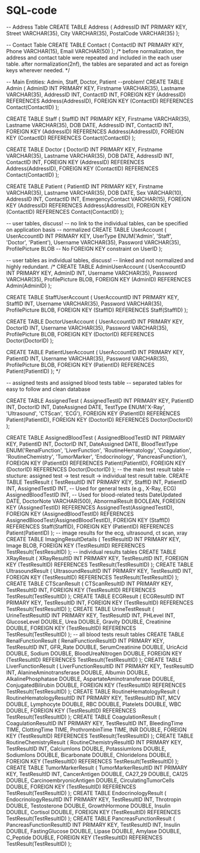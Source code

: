 # SQL-code
-- Address Table
CREATE TABLE Address (
    AddressID INT PRIMARY KEY,
    Street VARCHAR(35),
    City VARCHAR(35),
    PostalCode VARCHAR(35)
);

-- Contact Table
CREATE TABLE Contact (
    ContactID INT PRIMARY KEY,
    Phone VARCHAR(15),
    Email VARCHAR(50)
);
/*
before normalization, the address and contact table were repeated and included in the each user table.
after normalization(2nf), the tables are separated and act as foreign keys wherever needed.
*/

-- Main Entities: Admin, Staff, Doctor, Patient
--problem!
CREATE TABLE Admin (
    AdminID INT PRIMARY KEY,
    Firstname VARCHAR(35),
    Lastname VARCHAR(35),
    AddressID INT,
    ContactID INT,
    FOREIGN KEY (AddressID) REFERENCES Address(AddressID),
    FOREIGN KEY (ContactID) REFERENCES Contact(ContactID)
);

CREATE TABLE Staff (
    StaffID INT PRIMARY KEY,
    Firstname VARCHAR(35),
    Lastname VARCHAR(35),
    DOB DATE,
    AddressID INT,
    ContactID INT,
    FOREIGN KEY (AddressID) REFERENCES Address(AddressID),
    FOREIGN KEY (ContactID) REFERENCES Contact(ContactID)
);

CREATE TABLE Doctor (
    DoctorID INT PRIMARY KEY,
    Firstname VARCHAR(35),
    Lastname VARCHAR(35),
    DOB DATE,
    AddressID INT,
    ContactID INT,
    FOREIGN KEY (AddressID) REFERENCES Address(AddressID),
    FOREIGN KEY (ContactID) REFERENCES Contact(ContactID)
);

CREATE TABLE Patient (
    PatientID INT PRIMARY KEY,
    Firstname VARCHAR(35),
    Lastname VARCHAR(35),
    DOB DATE,
    Sex VARCHAR(10),
    AddressID INT,
    ContactID INT,
    EmergencyContact VARCHAR(15),
    FOREIGN KEY (AddressID) REFERENCES Address(AddressID),
    FOREIGN KEY (ContactID) REFERENCES Contact(ContactID)
);

-- user tables, discuss!
-- no link to the individual tables, can be specified on application basis
-- normalized
CREATE TABLE UserAccount (
    UserAccountID INT PRIMARY KEY,
    UserType ENUM('Admin', 'Staff', 'Doctor', 'Patient'),
    Username VARCHAR(35),
    Password VARCHAR(35),
    ProfilePicture BLOB
    -- No FOREIGN KEY constraint on UserID
);

-- user tables as individual tables, discuss!
-- linked and not normalized and highly redundant.
/*
CREATE TABLE AdminUserAccount (
    UserAccountID INT PRIMARY KEY,
    AdminID INT,
    Username VARCHAR(35),
    Password VARCHAR(35),
    ProfilePicture BLOB,
    FOREIGN KEY (AdminID) REFERENCES Admin(AdminID)
);

CREATE TABLE StaffUserAccount (
    UserAccountID INT PRIMARY KEY,
    StaffID INT,
    Username VARCHAR(35),
    Password VARCHAR(35),
    ProfilePicture BLOB,
    FOREIGN KEY (StaffID) REFERENCES Staff(StaffID)
);

CREATE TABLE DoctorUserAccount (
    UserAccountID INT PRIMARY KEY,
    DoctorID INT,
    Username VARCHAR(35),
    Password VARCHAR(35),
    ProfilePicture BLOB,
    FOREIGN KEY (DoctorID) REFERENCES Doctor(DoctorID)
);

CREATE TABLE PatientUserAccount (
    UserAccountID INT PRIMARY KEY,
    PatientID INT,
    Username VARCHAR(35),
    Password VARCHAR(35),
    ProfilePicture BLOB,
    FOREIGN KEY (PatientID) REFERENCES Patient(PatientID)
);
*/

-- assigned tests and assigned blood tests table
-- separated tables for easy to follow and clean database

CREATE TABLE AssignedTest (
    AssignedTestID INT PRIMARY KEY,
    PatientID INT,
    DoctorID INT,
    DateAssigned DATE,
    TestType ENUM('X-Ray', 'Ultrasound', 'CTScan', 'ECG'),
    FOREIGN KEY (PatientID) REFERENCES Patient(PatientID),
    FOREIGN KEY (DoctorID) REFERENCES Doctor(DoctorID)
);

CREATE TABLE AssignedBloodTest (
    AssignedBloodTestID INT PRIMARY KEY,
    PatientID INT,
    DoctorID INT,
    DateAssigned DATE,
    BloodTestType ENUM('RenalFunction', 'LiverFunction', 'RoutineHematology', 'Coagulation', 'RoutineChemistry', 'TumorMarker', 'Endocrinology', 'PancreasFunction'),
    FOREIGN KEY (PatientID) REFERENCES Patient(PatientID),
    FOREIGN KEY (DoctorID) REFERENCES Doctor(DoctorID)
);
-- the main test result table
-- stucture: assigned test -> test result -> individual test result table.
CREATE TABLE TestResult (
    TestResultID INT PRIMARY KEY,
    StaffID INT,
    PatientID INT,
    AssignedTestID INT,        -- Used for general tests (e.g., X-Ray, ECG)
    AssignedBloodTestID INT,    -- Used for blood-related tests
    DateUpdated DATE,
    DoctorNote VARCHAR(500),
    AbnormalResult BOOLEAN,
    FOREIGN KEY (AssignedTestID) REFERENCES AssignedTest(AssignedTestID),
    FOREIGN KEY (AssignedBloodTestID) REFERENCES AssignedBloodTest(AssignedBloodTestID),
    FOREIGN KEY (StaffID) REFERENCES Staff(StaffID),
    FOREIGN KEY (PatientID) REFERENCES Patient(PatientID)
);
-- image results for the ecg, ultrasound, ct scan, xray
CREATE TABLE ImagingResultDetails (
    TestResultID INT PRIMARY KEY,
    Image BLOB,
    FOREIGN KEY (TestResultID) REFERENCES TestResult(TestResultID)
);
-- individual results tables
CREATE TABLE XRayResult (
    XRayResultID INT PRIMARY KEY,
    TestResultID INT,
    FOREIGN KEY (TestResultID) REFERENCES TestResult(TestResultID)
);
CREATE TABLE UltrasoundResult (
    UltrasoundResultID INT PRIMARY KEY,
    TestResultID INT,
    FOREIGN KEY (TestResultID) REFERENCES TestResult(TestResultID)
);
CREATE TABLE CTScanResult (
    CTScanResultID INT PRIMARY KEY,
    TestResultID INT,
    FOREIGN KEY (TestResultID) REFERENCES TestResult(TestResultID)
);
CREATE TABLE ECGResult (
    ECGResultID INT PRIMARY KEY,
    TestResultID INT,
    FOREIGN KEY (TestResultID) REFERENCES TestResult(TestResultID)
);
CREATE TABLE UrineTestResult (
    UrineTestResultID INT PRIMARY KEY,
    TestResultID INT,
    PHLevel INT,
    GlucoseLevel DOUBLE,
    Urea DOUBLE,
    Gravity DOUBLE,
    Creatinine DOUBLE,
    FOREIGN KEY (TestResultID) REFERENCES TestResult(TestResultID)
);
-- all blood tests result tables
CREATE TABLE RenalFunctionResult (
    RenalFunctionResultID INT PRIMARY KEY,
    TestResultID INT,
    GFR_Rate DOUBLE,
    SerumCreatinine DOUBLE,
    UricAcid DOUBLE,
    Sodium DOUBLE,
    BloodUreaNitrogen DOUBLE,
    FOREIGN KEY (TestResultID) REFERENCES TestResult(TestResultID)
);
CREATE TABLE LiverFunctionResult (
    LiverFunctionResultID INT PRIMARY KEY,
    TestResultID INT,
    AlanineAminotransferase DOUBLE,
    Albumin DOUBLE,
    AlkalinePhosphatase DOUBLE,
    AspartateAminotransferase DOUBLE,
    ConjugatedBilirubin DOUBLE,
    FOREIGN KEY (TestResultID) REFERENCES TestResult(TestResultID)
);
CREATE TABLE RoutineHematologyResult (
    RoutineHematologyResultID INT PRIMARY KEY,
    TestResultID INT,
    MCV DOUBLE,
    Lymphocyte DOUBLE,
    RBC DOUBLE,
    Platelets DOUBLE,
    WBC DOUBLE,
    FOREIGN KEY (TestResultID) REFERENCES TestResult(TestResultID)
);
CREATE TABLE CoagulationResult (
    CoagulationResultID INT PRIMARY KEY,
    TestResultID INT,
    BleedingTime TIME,
    ClottingTime TIME,
    ProthrombinTime TIME,
    INR DOUBLE,
    FOREIGN KEY (TestResultID) REFERENCES TestResult(TestResultID)
);
CREATE TABLE RoutineChemistryResult (
    RoutineChemistryResultID INT PRIMARY KEY,
    TestResultID INT,
    CalciumIons DOUBLE,
    PotassiumIons DOUBLE,
    SodiumIons DOUBLE,
    Bicarbonate DOUBLE,
    ChlorideIons DOUBLE,
    FOREIGN KEY (TestResultID) REFERENCES TestResult(TestResultID)
);
CREATE TABLE TumorMarkerResult (
    TumorMarkerResultID INT PRIMARY KEY,
    TestResultID INT,
    CancerAntigen DOUBLE,
    CA27_29 DOUBLE,
    CA125 DOUBLE,
    CarcinoembryonicAntigen DOUBLE,
    CirculatingTumorCells DOUBLE,
    FOREIGN KEY (TestResultID) REFERENCES TestResult(TestResultID)
);
CREATE TABLE EndocrinologyResult (
    EndocrinologyResultID INT PRIMARY KEY,
    TestResultID INT,
    Throtropin DOUBLE,
    Testosterone DOUBLE,
    GrowthHormone DOUBLE,
    Insulin DOUBLE,
    Cortisol DOUBLE,
    FOREIGN KEY (TestResultID) REFERENCES TestResult(TestResultID)
);
CREATE TABLE PancreasFunctionResult (
    PancreasFunctionResultID INT PRIMARY KEY,
    TestResultID INT,
    Insulin DOUBLE,
    FastingGlucose DOUBLE,
    Lipase DOUBLE,
    Amylase DOUBLE,
    C_Peptide DOUBLE,
    FOREIGN KEY (TestResultID) REFERENCES TestResult(TestResultID)
);







